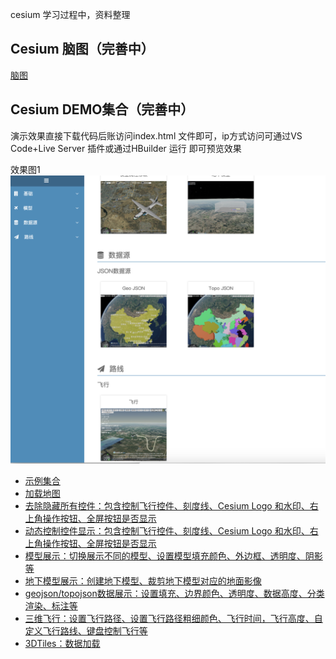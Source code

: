 cesium 学习过程中，资料整理
## Cesium 脑图（完善中）
[脑图](http://naotu.baidu.com/file/1bb0734b72b6f7efb888a93a2cb642ce)  
## Cesium DEMO集合（完善中）
演示效果直接下载代码后账访问index.html 文件即可，ip方式访问可通过VS Code+Live Server 插件或通过HBuilder 运行 即可预览效果  
  
效果图1  
![效果图1](/assets/readme/demo.png)  
- [示例集合](https://songliuchen.github.io/cesium)  
- [加载地图](https://songliuchen.github.io/cesium/base/load_cesium.html)    
- [去除隐藏所有控件：包含控制飞行控件、刻度线、Cesium Logo 和水印、右上角操作按钮、全屏按钮是否显示](https://songliuchen.github.io/cesium/base/load_cesium2.html) 
- [动态控制控件显示：包含控制飞行控件、刻度线、Cesium Logo 和水印、右上角操作按钮、全屏按钮是否显示](https://songliuchen.github.io/cesium/base/load_cesium3.html)  
- [模型展示：切换展示不同的模型、设置模型填充颜色、外边框、透明度、阴影等](https://songliuchen.github.io/cesium/model/show.html)  
- [地下模型展示：创建地下模型、裁剪地下模型对应的地面影像](https://songliuchen.github.io/cesium/model/show_underline.html)  
- [geojson/topojson数据展示：设置填充、边界颜色、透明度、数据高度、分类渲染、标注等](https://songliuchen.github.io/cesium/datasource/geojson.html)  
- [三维飞行：设置飞行路径、设置飞行路径粗细颜色、飞行时间，飞行高度、自定义飞行路线、键盘控制飞行等](https://songliuchen.github.io/cesium/fly/fly.html)  
- [3DTiles：数据加载](https://songliuchen.github.io/cesium/datasource/3dtiles.html)  